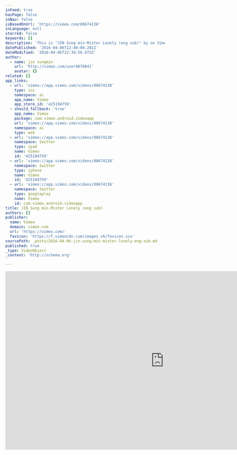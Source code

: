 ```yaml
---
inFeed: true
hasPage: false
inNav: false
isBasedOnUrl: 'https://vimeo.com/88674138'
inLanguage: null
starred: false
keywords: []
description: 'This is "JIN Sung min-Mister Lonely (eng sub)" by on Vimeo, the home for high quality videos and the people who love them.'
datePublished: '2016-04-06T22:40:08.281Z'
dateModified: '2016-04-06T22:39:56.975Z'
author:
  - name: jin sungmin
    url: 'http://vimeo.com/user9878841'
    avatar: {}
related: []
app_links:
  - url: 'vimeo://app.vimeo.com/videos/88674138'
    type: ios
    namespace: ai
    app_name: Vimeo
    app_store_id: '425194759'
  - should_fallback: 'true'
    app_name: Vimeo
    package: com.vimeo.android.videoapp
    url: 'vimeo://app.vimeo.com/videos/88674138'
    namespace: ai
    type: web
  - url: 'vimeo://app.vimeo.com/videos/88674138'
    namespace: twitter
    type: ipad
    name: Vimeo
    id: '425194759'
  - url: 'vimeo://app.vimeo.com/videos/88674138'
    namespace: twitter
    type: iphone
    name: Vimeo
    id: '425194759'
  - url: 'vimeo://app.vimeo.com/videos/88674138'
    namespace: twitter
    type: googleplay
    name: Vimeo
    id: com.vimeo.android.videoapp
title: JIN Sung min-Mister Lonely (eng sub)
authors: []
publisher:
  name: Vimeo
  domain: vimeo.com
  url: 'https://vimeo.com/'
  favicon: 'https://f.vimeocdn.com/images_v6/favicon.ico'
sourcePath: _posts/2016-04-06-jin-sung-min-mister-lonely-eng-sub.md
published: true
_type: VideoObject
_context: 'http://schema.org'

---
```

<iframe src="https://cdn.embedly.com/widgets/media.html?src=https%3A%2F%2Fplayer.vimeo.com%2Fvideo%2F88674138&amp;url=https%3A%2F%2Fvimeo.com%2F88674138&amp;image=http%3A%2F%2Fi.vimeocdn.com%2Fvideo%2F467209236_1280.jpg&amp;key=b7d04c9b404c499eba89ee7072e1c4f7&amp;type=text%2Fhtml&amp;schema=vimeo" width="1000" height="563" scrolling="no" frameborder="0" allowfullscreen="allowfullscreen" style=""></iframe>